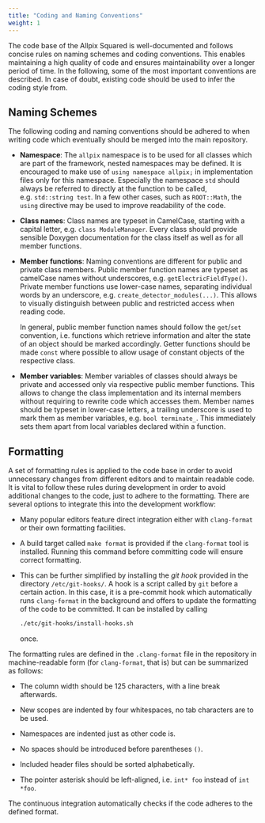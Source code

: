 ```yaml
---
title: "Coding and Naming Conventions"
weight: 1
---
```


The code base of the Allpix Squared is well-documented and follows
concise rules on naming schemes and coding conventions. This enables
maintaining a high quality of code and ensures maintainability over a
longer period of time. In the following, some of the most important
conventions are described. In case of doubt, existing code should be
used to infer the coding style from.

## Naming Schemes

The following coding and naming conventions should be adhered to when
writing code which eventually should be merged into the main repository.


  - **Namespace**:
    The `allpix` namespace is to be used for all classes which
    are part of the framework, nested namespaces may be defined. It is
    encouraged to make use of `using namespace allpix;` in implementation
    files only for this namespace. Especially the namespace `std` should
    always be referred to directly at the function to be called,
    e.g. `std::string test`. In a few other cases, such as `ROOT::Math`,
    the `using` directive may be used to improve readability of the code.

  - **Class names**:
    Class names are typeset in CamelCase, starting with a
    capital letter, e.g. `class ModuleManager`. Every class should provide
    sensible Doxygen documentation for the class itself as well as for
    all member functions.

  - **Member functions**:
    Naming conventions are different for public and
    private class members. Public member function names are typeset as
    camelCase names without underscores, e.g. `getElectricFieldType()`.
    Private member functions use lower-case names, separating individual
    words by an underscore, e.g. `create_detector_modules(...)`. This allows
    to visually distinguish between public and restricted access when
    reading code.

    In general, public member function names should follow the `get`/`set`
    convention, i.e. functions which retrieve information and alter the
    state of an object should be marked accordingly. Getter functions should
    be made `const` where possible to allow usage of constant objects of the
    respective class.

  - **Member variables**:
    Member variables of classes should always be private
    and accessed only via respective public member functions. This allows to
    change the class implementation and its internal members without requiring
    to rewrite code which accesses them. Member names should be typeset
    in lower-case letters, a trailing underscore is used to mark them as
    member variables, e.g. `bool terminate_`. This immediately sets them
    apart from local variables declared within a function.

## Formatting

A set of formatting rules is applied to the code base in order to avoid
unnecessary changes from different editors and to maintain readable
code. It is vital to follow these rules during development in order to
avoid additional changes to the code, just to adhere to the formatting.
There are several options to integrate this into the development
workflow:

  - Many popular editors feature direct integration either with
    `clang-format` or their own formatting facilities.

  - A build target called `make format` is provided if the
    `clang-format` tool is installed. Running this command before
    committing code will ensure correct formatting.

  - This can be further simplified by installing the *git hook* provided
    in the directory `/etc/git-hooks/`. A hook is a script called by `git`
    before a certain action. In this case, it is a pre-commit hook which
    automatically runs `clang-format` in the background and offers to
    update the formatting of the code to be committed. It can be
    installed by calling
    ```sh
    ./etc/git-hooks/install-hooks.sh
    ```
    once.

The formatting rules are defined in the `.clang-format` file in the
repository in machine-readable form (for `clang-format`, that is) but
can be summarized as follows:

  - The column width should be 125 characters, with a line break
    afterwards.

  - New scopes are indented by four whitespaces, no tab characters are
    to be used.

  - Namespaces are indented just as other code is.

  - No spaces should be introduced before parentheses `()`.

  - Included header files should be sorted alphabetically.

  - The pointer asterisk should be left-aligned, i.e. `int* foo` instead
    of `int *foo`.

The continuous integration automatically checks if the code adheres to
the defined format.

